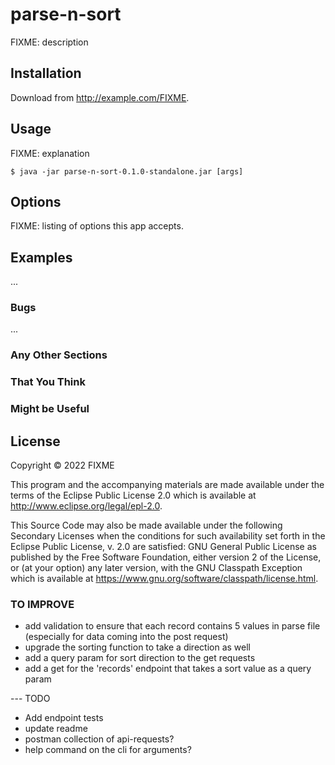 # parse-n-sort

FIXME: description

## Installation

Download from http://example.com/FIXME.

## Usage

FIXME: explanation

    $ java -jar parse-n-sort-0.1.0-standalone.jar [args]

## Options

FIXME: listing of options this app accepts.

## Examples

...

### Bugs

...

### Any Other Sections
### That You Think
### Might be Useful

## License

Copyright © 2022 FIXME

This program and the accompanying materials are made available under the
terms of the Eclipse Public License 2.0 which is available at
http://www.eclipse.org/legal/epl-2.0.

This Source Code may also be made available under the following Secondary
Licenses when the conditions for such availability set forth in the Eclipse
Public License, v. 2.0 are satisfied: GNU General Public License as published by
the Free Software Foundation, either version 2 of the License, or (at your
option) any later version, with the GNU Classpath Exception which is available
at https://www.gnu.org/software/classpath/license.html.

### TO IMPROVE
- add validation to ensure that each record contains 5 values in parse file (especially for data coming into the post request)
- upgrade the sorting function to take a direction as well
- add a query param for sort direction to the get requests
- add a get for the 'records' endpoint that takes a sort value as a query param

--- TODO 
- Add endpoint tests
- update readme
- postman collection of api-requests?
- help command on the cli for arguments?